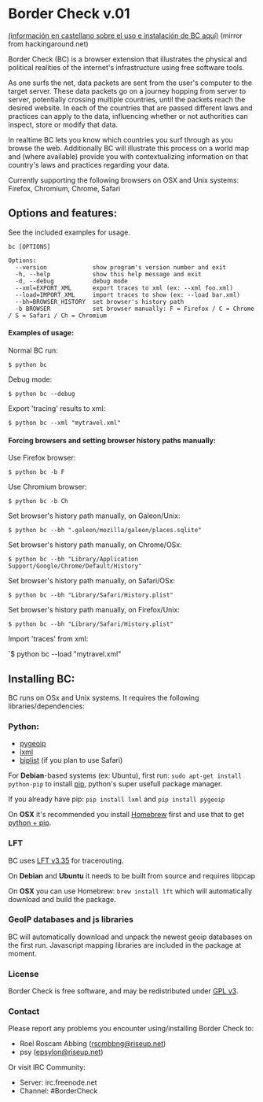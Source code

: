 Border Check v.01
=====================
[(información en castellano sobre el uso e instalación de BC aquí)](pzwart3.wdka.hro.nl/~rroscam/Border-check-Conociendo-al-gran-hermano-cruzando-leyes-y-trazas.pdf) (mirror from hackingaround.net)


Border Check (BC) is a browser extension that illustrates the physical and political realities of the internet's infrastructure using free software tools.

As one surfs the net, data packets are sent from the user's computer to the target server. These data packets go on a journey hopping from server to server, potentially crossing multiple countries, until the packets reach the desired website. In each of the countries that are passed different laws and practices can apply to the data, influencing whether or not authorities can inspect, store or modify that data.

In realtime BC lets you know which countries you surf through as you browse the web. Additionally BC will illustrate this process on a world map and (where available) provide you with contextualizing information on that country's laws and practices regarding your data.

Currently supporting the following browsers on OSX and Unix systems:
Firefox, Chromium, Chrome, Safari

## Options and features:

See the included examples for usage.
```
bc [OPTIONS] 

Options:
  --version             show program's version number and exit
  -h, --help            show this help message and exit
  -d, --debug           debug mode
  --xml=EXPORT_XML      export traces to xml (ex: --xml foo.xml)
  --load=IMPORT_XML     import traces to show (ex: --load bar.xml)
  --bh=BROWSER_HISTORY  set browser's history path
  -b BROWSER            set browser manually: F = Firefox / C = Chrome / S = Safari / Ch = Chromium 
```

#### Examples of usage:

Normal BC run:

`$ python bc`

Debug mode:

`$ python bc --debug`


Export 'tracing' results to xml:

`$ python bc --xml "mytravel.xml"`

#### Forcing browsers and setting browser history paths manually:

Use Firefox browser: 

`$ python bc -b F`

Use Chromium browser: 

`$ python bc -b Ch` 

Set browser's history path manually, on Galeon/Unix:

`$ python bc --bh ".galeon/mozilla/galeon/places.sqlite"`


Set browser's history path manually, on Chrome/OSx:

`$ python bc --bh "Library/Application Support/Google/Chrome/Default/History"`

Set browser's history path manually, on Safari/OSx:

`$ python bc --bh "Library/Safari/History.plist"` 

Set browser's history path manually, on Firefox/Unix:

`$ python bc --bh "Library/Safari/History.plist"` 

Import 'traces' from xml:

`$ python bc --load "mytravel.xml"

## Installing BC:

BC runs on OSx and Unix systems. It requires the following libraries/dependencies:
###     Python:
* [pygeoip](https://pypi.python.org/pypi/pygeoip/0.2.7) 
* [lxml](https://pypi.python.org/pypi/lxml/3.2.3)
* [biplist](https://pypi.python.org/pypi/biplist/0.5) (if you plan to use Safari)

For **Debian**-based systems (ex: Ubuntu), first run:
`sudo apt-get install python-pip` to install [pip](https://pypi.python.org/pypi/pip/), python's super usefull package manager.

If you already have pip: `pip install lxml` and `pip install pygeoip`

On **OSX** it's recommended you install [Homebrew](http://brew.sh/) first and use that to get [python + pip](https://github.com/mxcl/homebrew/wiki/Homebrew-and-Python).

### LFT
BC uses [LFT v3.35](http://pwhois.org/lft/) for tracerouting.

On **Debian** and **Ubuntu** it needs to be built from source and requires libpcap

On **OSX** you can use Homebrew: `brew install lft` which will automatically download and build the package.


### GeoIP databases and js libraries
BC will automatically download and unpack the newest geoip databases on the first run. Javascript mapping libraries are included in the package at moment.

### License

Border Check is free software, and may be redistributed under [GPL v3](https://github.com/rscmbbng/Border-Check/blob/master/doc/COPYING).

### Contact

Please report any problems you encounter using/installing Border Check to:

 - Roel Roscam Abbing (rscmbbng@riseup.net)
 - psy (epsylon@riseup.net)

Or visit IRC Community:

 - Server: irc.freenode.net 
 - Channel: #BorderCheck

